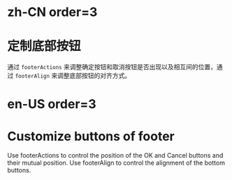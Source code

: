 # zh-CN order=3

# 定制底部按钮

通过 `footerActions` 来调整确定按钮和取消按钮是否出现以及相互间的位置，通过 `footerAlign` 来调整底部按钮的对齐方式。

# en-US order=3

# Customize buttons of footer

Use footerActions to control the position of the OK and Cancel buttons and their mutual position. Use footerAlign to control the alignment of the bottom buttons.
